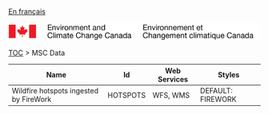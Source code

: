 [En français](geomet-firework_fr.md)

![ECCC logo](../../img_eccc-logo.png)

[TOC](../geomet-firework_en.md) > MSC Data


Name                                   | Id       | Web Services | Styles           
---------------------------------------|----------|--------------|------------------
Wildfire hotspots ingested by FireWork | HOTSPOTS | WFS, WMS     | DEFAULT: FIREWORK

